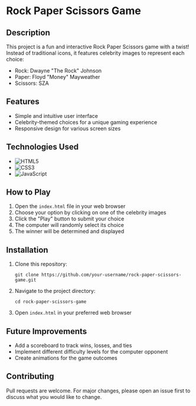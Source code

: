 # Rock Paper Scissors Game

## Description
This project is a fun and interactive Rock Paper Scissors game with a twist! Instead of traditional icons, it features celebrity images to represent each choice:

- Rock: Dwayne "The Rock" Johnson
- Paper: Floyd "Money" Mayweather
- Scissors: SZA

## Features
- Simple and intuitive user interface
- Celebrity-themed choices for a unique gaming experience
- Responsive design for various screen sizes

## Technologies Used
- ![HTML5](https://img.shields.io/badge/html5-%23E34F26.svg?style=for-the-badge&logo=html5&logoColor=white)
- ![CSS3](https://img.shields.io/badge/css3-%231572B6.svg?style=for-the-badge&logo=css3&logoColor=white)
- ![JavaScript](https://img.shields.io/badge/javascript-%23323330.svg?style=for-the-badge&logo=javascript&logoColor=%23F7DF1E)


## How to Play
1. Open the `index.html` file in your web browser
2. Choose your option by clicking on one of the celebrity images
3. Click the "Play" button to submit your choice
4. The computer will randomly select its choice
5. The winner will be determined and displayed

## Installation
1. Clone this repository:
   ```
   git clone https://github.com/your-username/rock-paper-scissors-game.git
   ```
2. Navigate to the project directory:
   ```
   cd rock-paper-scissors-game
   ```
3. Open `index.html` in your preferred web browser

## Future Improvements
- Add a scoreboard to track wins, losses, and ties
- Implement different difficulty levels for the computer opponent
- Create animations for the game outcomes

## Contributing
Pull requests are welcome. For major changes, please open an issue first to discuss what you would like to change.
